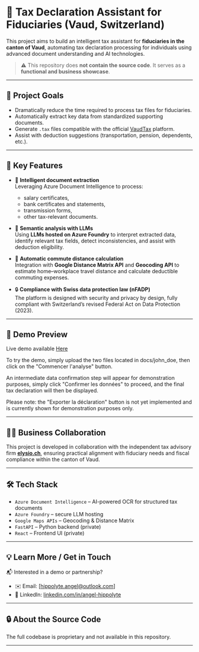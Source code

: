 # 🧾 Tax Declaration Assistant for Fiduciaries (Vaud, Switzerland)

This project aims to build an intelligent tax assistant for **fiduciaries in the canton of Vaud**, automating tax declaration processing for individuals using advanced document understanding and AI technologies.

> ⚠️ This repository does **not contain the source code**. It serves as a **functional and business showcase**.

---

## 🚀 Project Goals

- Dramatically reduce the time required to process tax files for fiduciaries.
- Automatically extract key data from standardized supporting documents.
- Generate `.tax` files compatible with the official [VaudTax](https://www.vd.ch/etat-droit-finances/impots/impots-pour-les-individus/remplir-ma-declaration-dimpot/vaudtax) platform.
- Assist with deduction suggestions (transportation, pension, dependents, etc.).

---

## 🧠 Key Features

- 📄 **Intelligent document extraction**  
  Leveraging Azure Document Intelligence to process:
  - salary certificates,
  - bank certificates and statements,
  - transmission forms,
  - other tax-relevant documents.

- 🤖 **Semantic analysis with LLMs**  
  Using **LLMs hosted on Azure Foundry** to interpret extracted data, identify relevant tax fields, detect inconsistencies, and assist with deduction eligibility.

- 📍 **Automatic commute distance calculation**  
  Integration with **Google Distance Matrix API** and **Geocoding API** to estimate home–workplace travel distance and calculate deductible commuting expenses.

- 🔒 **Compliance with Swiss data protection law (nFADP)**  
  The platform is designed with security and privacy by design, fully compliant with Switzerland’s revised Federal Act on Data Protection (2023).

---

## 🔗 Demo Preview
Live demo available [Here](https://app-taxai-frontend-ch.azurewebsites.net)

To try the demo, simply upload the two files located in docs/john_doe, then click on the "Commencer l'analyse" button.

An intermediate data confirmation step will appear for demonstration purposes, simply click "Confirmer les données" to proceed, and the final tax declaration will then be displayed.

Please note: the "Exporter la déclaration" button is not yet implemented and is currently shown for demonstration purposes only.

---

## 🧑‍💼 Business Collaboration

This project is developed in collaboration with the independent tax advisory firm [**elysio.ch**](https://elysio.ch/), ensuring practical alignment with fiduciary needs and fiscal compliance within the canton of Vaud.

---

## 🛠️ Tech Stack

- `Azure Document Intelligence` – AI-powered OCR for structured tax documents
- `Azure Foundry` – secure LLM hosting
- `Google Maps APIs` – Geocoding & Distance Matrix
- `FastAPI` – Python backend (private)
- `React` – Frontend UI (private)

---

## 💡 Learn More / Get in Touch

📬 Interested in a demo or partnership?

- ✉️ Email: [hippolyte.angel@outlook.com]  
- 💼 LinkedIn: [linkedin.com/in/angel-hippolyte](https://linkedin.com/in/angel-hippolyte)

---

## 🔒 About the Source Code

The full codebase is proprietary and not available in this repository.

---
